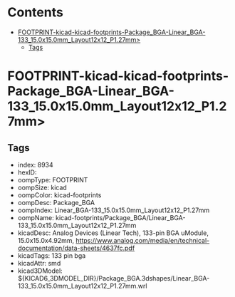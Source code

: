 



Contents
========

* [FOOTPRINT-kicad-kicad-footprints-Package_BGA-Linear_BGA-133_15.0x15.0mm_Layout12x12_P1.27mm>](#footprint-kicad-kicad-footprints-package_bga-linear_bga-133_150x150mm_layout12x12_p127mm)
	* [Tags](#tags)

# FOOTPRINT-kicad-kicad-footprints-Package_BGA-Linear_BGA-133_15.0x15.0mm_Layout12x12_P1.27mm>

## Tags

- index: 8934
- hexID: 
- oompType: FOOTPRINT
- oompSize: kicad
- oompColor: kicad-footprints
- oompDesc: Package_BGA
- oompIndex: Linear_BGA-133_15.0x15.0mm_Layout12x12_P1.27mm
- oompName: kicad-footprints/Package_BGA/Linear_BGA-133_15.0x15.0mm_Layout12x12_P1.27mm
- kicadDesc: Analog Devices (Linear Tech), 133-pin BGA uModule, 15.0x15.0x4.92mm, https://www.analog.com/media/en/technical-documentation/data-sheets/4637fc.pdf
- kicadTags: 133 pin bga
- kicadAttr: smd
- kicad3DModel: ${KICAD6_3DMODEL_DIR}/Package_BGA.3dshapes/Linear_BGA-133_15.0x15.0mm_Layout12x12_P1.27mm.wrl
